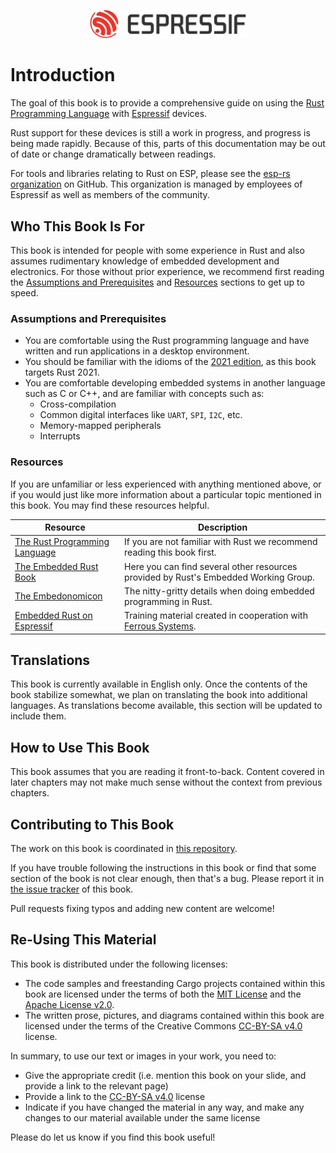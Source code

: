 <p style="text-align:center;"><img src="./assets/esp-logo-black.svg" width="50%"></p>

# Introduction

The goal of this book is to provide a comprehensive guide on using the [Rust Programming Language][rust] with [Espressif][espressif] devices.

Rust support for these devices is still a work in progress, and progress is being made rapidly. Because of this, parts of this documentation may be out of date or change dramatically between readings.

For tools and libraries relating to Rust on ESP, please see the [esp-rs organization][esp-rs] on GitHub. This organization is managed by employees of Espressif as well as members of the community.

[rust]: https://www.rust-lang.org/
[espressif]: https://espressif.com/
[esp-rs]: https://github.com/esp-rs/

## Who This Book Is For

This book is intended for people with some experience in Rust and also assumes rudimentary knowledge of embedded development and electronics. For those without prior experience, we recommend first reading the [Assumptions and Prerequisites][prerequisites] and [Resources][resources] sections to get up to speed.

[prerequisites]: #assumptions-and-prerequisites
[resources]: #resources

### Assumptions and Prerequisites

- You are comfortable using the Rust programming language and have written and run applications in a desktop environment.
- You should be familiar with the idioms of the [2021 edition][rust-2021], as this book targets Rust 2021.
- You are comfortable developing embedded systems in another language such as C or C++, and are familiar with concepts such as:
  - Cross-compilation
  - Common digital interfaces like `UART`, `SPI`, `I2C`, etc.
  - Memory-mapped peripherals
  - Interrupts

[rust-2021]: https://doc.rust-lang.org/edition-guide/rust-2021/index.html

### Resources

If you are unfamiliar or less experienced with anything mentioned above, or if you would just like more information about a particular topic mentioned in this book. You may find these resources helpful.

| Resource                                     | Description                                                                          |
| -------------------------------------------- | ------------------------------------------------------------------------------------ |
| [The Rust Programming Language][rust-book]   | If you are not familiar with Rust we recommend reading this book first.              |
| [The Embedded Rust Book][embedded-rust-book] | Here you can find several other resources provided by Rust's Embedded Working Group. |
| [The Embedonomicon][embedonomicon]           | The nitty-gritty details when doing embedded programming in Rust.                    |
| [Embedded Rust on Espressif][std-training]   | Training material created in cooperation with [Ferrous Systems][ferrous-systems].    |

[rust-book]: https://doc.rust-lang.org/book/
[embedded-rust-book]: https://docs.rust-embedded.org/book/index.html
[embedonomicon]: https://docs.rust-embedded.org/embedonomicon/
[std-training]: https://esp-rs.github.io/std-training/
[ferrous-systems]: https://ferrous-systems.com/

## Translations

This book is currently available in English only. Once the contents of the book stabilize somewhat, we plan on translating the book into additional languages. As translations become available, this section will be updated to include them.

## How to Use This Book

This book assumes that you are reading it front-to-back. Content covered in later chapters may not make much sense without the context from previous chapters.

## Contributing to This Book

The work on this book is coordinated in [this repository][book-repository].

If you have trouble following the instructions in this book or find that some section of the book is not clear enough, then that's a bug. Please report it in [the issue tracker][book-issues] of this book.

Pull requests fixing typos and adding new content are welcome!

[book-issues]: https://github.com/esp-rs/book/issues/
[book-repository]: https://github.com/esp-rs/book

## Re-Using This Material

This book is distributed under the following licenses:

- The code samples and freestanding Cargo projects contained within this book are licensed under the terms of both the [MIT License][mit-license] and the [Apache License v2.0][apache-license].
- The written prose, pictures, and diagrams contained within this book are licensed under the terms of the Creative Commons [CC-BY-SA v4.0][cc-license] license.

In summary, to use our text or images in your work, you need to:

- Give the appropriate credit (i.e. mention this book on your slide, and provide a link to the relevant page)
- Provide a link to the [CC-BY-SA v4.0][cc-license] license
- Indicate if you have changed the material in any way, and make any changes to our material available under the same license

Please do let us know if you find this book useful!

[mit-license]: https://opensource.org/licenses/MIT
[apache-license]: http://www.apache.org/licenses/LICENSE-2.0
[cc-license]: https://creativecommons.org/licenses/by-sa/4.0/legalcode

